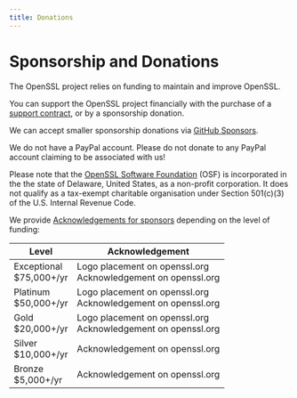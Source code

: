 ```yaml
---
title: Donations
---
```

# Sponsorship and Donations

The OpenSSL project relies on funding to maintain and improve OpenSSL.

You can support the OpenSSL project financially with the purchase of a
[support contract](contracts.html), or by a sponsorship donation.

We can accept smaller sponsorship donations via
[GitHub Sponsors](https://github.com/sponsors/openssl).

We do not have a PayPal account. Please do not donate to any PayPal
account claiming to be associated with us!

Please note that the [OpenSSL Software Foundation](/community/contacts.html)
(OSF) is incorporated in the the state of Delaware, United States, as a
non-profit corporation. It does not qualify as a tax-exempt charitable
organisation under Section 501(c)(3) of the U.S. Internal Revenue Code.

We provide [Acknowledgements for sponsors](acks.html) depending on the level
of funding:

| Level                         | Acknowledgement                                                   |
|-------------------------------|-------------------------------------------------------------------|
| Exceptional<br />\$75,000+/yr | Logo placement on openssl.org<br />Acknowledgement on openssl.org |
| Platinum<br />\$50,000+/yr    | Logo placement on openssl.org<br />Acknowledgement on openssl.org |
| Gold<br />\$20,000+/yr        | Logo placement on openssl.org<br />Acknowledgement on openssl.org |
| Silver<br />\$10,000+/yr      | Acknowledgement on openssl.org                                    |
| Bronze<br />\$5,000+/yr       | Acknowledgement on openssl.org                                    |
